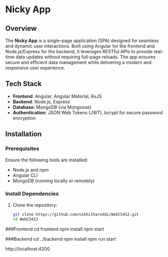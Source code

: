 # Nicky App

## Overview
The **Nicky App** is a single-page application (SPA) designed for seamless and dynamic user interactions. Built using Angular for the frontend and Node.js/Express for the backend, it leverages RESTful APIs to provide real-time data updates without requiring full-page reloads. The app ensures secure and efficient data management while delivering a modern and responsive user experience.

## Tech Stack
- **Frontend**: Angular, Angular Material, RxJS
- **Backend**: Node.js, Express
- **Database**: MongoDB (via Mongoose)
- **Authentication**: JSON Web Tokens (JWT), bcrypt for secure password encryption

## Installation

### Prerequisites
Ensure the following tools are installed:
- Node.js and npm
- Angular CLI
- MongoDB (running locally or remotely)

### Install Dependencies
1. Clone the repository:
   ```bash
   git clone https://github.com/nikhithareddi/WebCS412.git
   cd WebCS412

###Frontend
cd frontend
npm install
npm start


###Backend
cd ../backend
npm install
npm run start

http://localhost:4200
